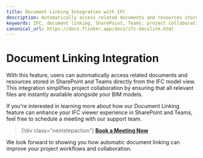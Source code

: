 ```yaml
---
title: Document Linking Integration with IFC
description: Automatically access related documents and resources stored in SharePoint and Teams directly from the IFC model view.
keywords: IFC, document linking, SharePoint, Teams, project collaboration
canonical_url: https://docs.flinker.app/docs/ifc-docslink.html
---
```


# Document Linking Integration

With this feature, users can automatically access related documents and resources stored in SharePoint and Teams directly from the IFC model view. This integration simplifies project collaboration by ensuring that all relevant files are instantly available alongside your BIM models.

If you're interested in learning more about how our Document Linking feature can enhance your IFC viewer experience in SharePoint and Teams, feel free to schedule a meeting with our support team.

> [!div class="nextstepaction"]
> [**Book a Meeting Now**](https://outlook.office365.com/book/SupportConsultingonlinemeeting@flinker.app/)

We look forward to showing you how automatic document linking can improve your project workflows and collaboration.

